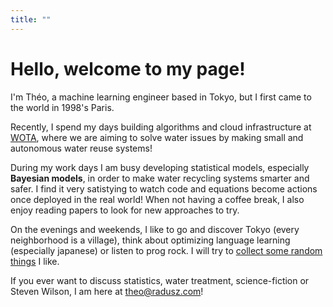 ```yaml
---
title: ""
---
```

# Hello, welcome to my page!
I'm Théo, a machine learning engineer based in Tokyo, but I first came to the world in 1998's Paris.

Recently, I spend my days building algorithms and cloud infrastructure at [WOTA](https://wota.co.jp/), where we are aiming to solve water issues by making small and autonomous water reuse systems! 

During my work days I am busy developing statistical models, especially **Bayesian models**, in order to make water recycling systems smarter and safer. I find it very satistying to watch code and equations become actions once deployed in the real world! When not having a coffee break, I also enjoy reading papers to look for new approaches to try.

On the evenings and weekends, I like to go and discover Tokyo (every neighborhood is a village), think about optimizing language learning (especially japanese) or listen to prog rock. I will try to [collect some random things](https://radusz.com/collection) I like.

If you ever want to discuss statistics, water treatment, science-fiction or Steven Wilson, I am here at theo@radusz.com!
